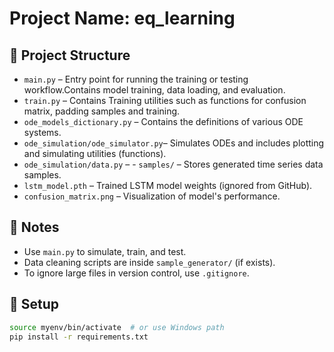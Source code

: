 # Project Name: eq_learning

## 📁 Project Structure

- `main.py` – Entry point for running the training or testing workflow.Contains model training, data loading, and evaluation.
- `train.py` – Contains Training utilities such as functions for confusion matrix, padding samples and training.
- `ode_models_dictionary.py` – Contains the definitions of various ODE systems.
- `ode_simulation/ode_simulator.py`–  Simulates ODEs and includes plotting and simulating utilities (functions).
- `ode_simulation/data.py` – 
\- `samples/` – Stores generated time series data samples.
- `lstm_model.pth` – Trained LSTM model weights (ignored from GitHub).
- `confusion_matrix.png` – Visualization of model's performance.

## 📝 Notes

- Use `main.py` to simulate, train, and test.
- Data cleaning scripts are inside `sample_generator/` (if exists).
- To ignore large files in version control, use `.gitignore`.

## 🔧 Setup

```bash
source myenv/bin/activate  # or use Windows path
pip install -r requirements.txt
